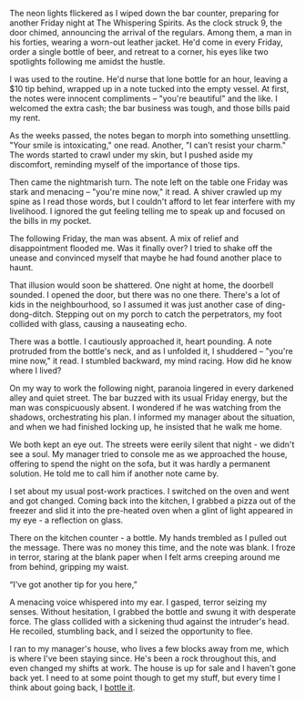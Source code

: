 The neon lights flickered as I wiped down the bar counter, preparing for another Friday night at The Whispering Spirits. As the clock struck 9, the door chimed, announcing the arrival of the regulars. Among them, a man in his forties, wearing a worn-out leather jacket. He'd come in every Friday, order a single bottle of beer, and retreat to a corner, his eyes like two spotlights following me amidst the hustle.  
  
I was used to the routine. He'd nurse that lone bottle for an hour, leaving a $10 tip behind, wrapped up in a note tucked into the empty vessel. At first, the notes were innocent compliments – "you're beautiful" and the like. I welcomed the extra cash; the bar business was tough, and those bills paid my rent.   
  
As the weeks passed, the notes began to morph into something unsettling. "Your smile is intoxicating," one read. Another, "I can't resist your charm." The words started to crawl under my skin, but I pushed aside my discomfort, reminding myself of the importance of those tips.   
  
Then came the nightmarish turn. The note left on the table one Friday was stark and menacing – "you're mine now," it read. A shiver crawled up my spine as I read those words, but I couldn't afford to let fear interfere with my livelihood. I ignored the gut feeling telling me to speak up and focused on the bills in my pocket.  
  
The following Friday, the man was absent. A mix of relief and disappointment flooded me. Was it finally over? I tried to shake off the unease and convinced myself that maybe he had found another place to haunt.   
  
That illusion would soon be shattered. One night at home, the doorbell sounded. I opened the door, but there was no one there. There's a lot of kids in the neighbourhood, so I assumed it was just another case of ding-dong-ditch. Stepping out on my porch to catch the perpetrators, my foot collided with glass, causing a nauseating echo.  
  
There was a bottle. I cautiously approached it, heart pounding. A note protruded from the bottle's neck, and as I unfolded it, I shuddered – "you're mine now," it read. I stumbled backward, my mind racing. How did he know where I lived?  
  
On my way to work the following night, paranoia lingered in every darkened alley and quiet street. The bar buzzed with its usual Friday energy, but the man was conspicuously absent. I wondered if he was watching from the shadows, orchestrating his plan. I informed my manager about the situation, and when we had finished locking up, he insisted that he walk me home.  
  
We both kept an eye out. The streets were eerily silent that night - we didn't see a soul. My manager tried to console me as we approached the house, offering to spend the night on the sofa, but it was hardly a permanent solution. He told me to call him if another note came by.  
  
I set about my usual post-work practices. I switched on the oven and went and got changed. Coming back into the kitchen, I grabbed a pizza out of the freezer and slid it into the pre-heated oven when a glint of light appeared in my eye - a reflection on glass.  
  
There on the kitchen counter - a bottle. My hands trembled as I pulled out the message. There was no money this time, and the note was blank. I froze in terror, staring at the blank paper when I felt arms creeping around me from behind, gripping my waist.  
  
“I've got another tip for you here,”  
  
A menacing voice whispered into my ear. I gasped, terror seizing my senses. Without hesitation, I grabbed the bottle and swung it with desperate force. The glass collided with a sickening thud against the intruder's head. He recoiled, stumbling back, and I seized the opportunity to flee.  
  
I ran to my manager's house, who lives a few blocks away from me, which is where I've been staying since. He's been a rock throughout this, and even changed my shifts at work. The house is up for sale and I haven't gone back yet. I need to at some point though to get my stuff, but every time I think about going back, I [bottle it](https://youtu.be/ov62mdSgpJ8).